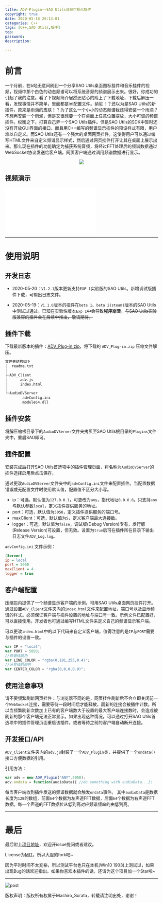 ```yaml
---
title: ADV-Plugin——SAO Utils音频可视化插件
copyright: true
date: 2020-05-18 20:13:01
categories: C++
tags: [C++,SAO Utils,插件]
top:
password:
description:

---
```

# 前言
一个月前，在b站无意间刷到一个分享SAO Utils桌面图标挂件和音乐挂件的视频，视频中那个白色的动态频谱可以将系统音频的频谱展示出来。很好，你成功的引起了我的注意。看了下视频简介居然还贴心的附上了下载地址，下载后解压一看，发现事情并不简单，里面都是ini配置文件。纳尼！？还以为是SAO Utils的新插件，原来是雨滴的皮肤！？为了这么一个小小的动态频谱我还得安装一个雨滴？不想再安装一个雨滴，但是又很想要一个在桌面上任意位置摆放，大小可调的频谱插件。权衡之下，打算自己弄一个SAO Utils插件。但是SAO Utils的SDK中暂时还没有开放GUI界面的接口，而且用C++编写的频谱显示插件的预设样式有限，用户难以自定义。而SAO Utils还有一个强大的桌面网页挂件，这使得用户可以通过编写HTML文件来自定义频谱显示样式，然后通过网页挂件打开让其在桌面上展示出来。那么现在插件的功能确定为捕获系统音频，将经过FFT处理后的频谱数据通过WebSocket协议发送给客户端。网页客户端通过调用频谱数据进行显示。
<div align="center"><img src="https://github.com/Mashiro-Sorata/AudioDVServer-Plugin/blob/master/Image/ADV_demo.png?raw=true"></div>
<!-- more -->

## 视频演示

<iframe src="//player.bilibili.com/player.html?aid=285646304&bvid=BV1uf4y1U7Tx&cid=192662498&page=1" scrolling="no" border="0" frameborder="no" framespacing="0" allowfullscreen="true"> </iframe>

---
# 使用说明

## 开发日志

* 2020-05-20：`V1.2.1`版本更新支持`EXP 1`实验版的SAO Utils。新增调试版插件下载，可输出日志文件。


* 2020-05-19：`V1.1.0`版本的插件在`beta 1`、`beta 2(steam)`版本的SAO Utils中测试过通过。已知在实验性版本`Exp 1`中会导致**程序崩溃**。~~与SAO Utils实验版兼容的插件会在后续中推出，敬请期待。~~

## 插件下载
下载最新版本的插件：[ADV_Plug-in.zip](https://github.com/Mashiro-Sorata/ADV-Plugin/releases/latest)，将下载的 `ADV_Plug-in.zip` 压缩文件解压。
```html
文件夹结构如下
│  readme.txt
│
├─ADV_Client
│      adv.js
│      index.html
│
└─AudioDVServer
        advConfig.ini
        module64.dll
```

## 插件安装
将解压缩根目录下的`AudioDVServer`文件夹拷贝至SAO Utils根目录的`Plugins`文件夹中，重启SAO即可。

## 插件配置

安装完成后打开SAO Utils首选项中的插件管理页面，将名称为`AudioDVServer`的插件选择启用后点击保存。

通过更改`AudioDVServer`文件夹中的`advConfig.ini`文件来配置插件。当配置数据错误或无配置文件时使用默认值，配置值不区分大小写。
- ip：可选，默认值为`127.0.0.1`，可更改为`any`，指代地址`0.0.0.0`。只支持`any`与默认参数`local`，定义插件提供服务的地址。
- port：可选，默认值为`5050`，定义插件提供服务的端口号。
- maxClient：可选，默认值为`5`，定义客户端最大连接数。
- logger：可选，默认值为`false`，调试版(Debug Version)专有，发行版(Release Version)可设置，但无效。设置为`true`后可在插件所在目录下输出日志文件`ADV_Log.log`。

`advConfig.ini` 文件示例：
```ini
[Server]
ip = local
port = 5050
maxClient = 4
logger = true
```

## 客户端配置
压缩包内提供了一个频谱显示客户端的示例，可用SAO Utils桌面网页挂件打开。通过设置`ADV_Client`文件夹内的`index.html`文件来配置地址，端口号以及显示频谱的样式。必须保证客户端与插件设置的地址与端口号一致。示例文件已配置好，可以直接使用。开发者也可通过编写HTML文件来定义自己的频谱显示客户端。

可以更改`index.html`中的以下代码来自定义客户端，值得注意的是`IP`与`PORT`需要与插件的设置一致。

```javascript
var IP = "local";
var PORT = 5050;
//频谱线颜色
var LINE_COLOR = "rgba(0,191,255,0.4)";
//分界线的颜色
var CENTER_COLOR = "rgba(0,0,0,0.9)";
```

## 使用注意事项

请不要频繁刷新网页挂件：与浏览器不同的是，网页挂件刷新后不会立即关闭前一个`WebSocket`连接，需要等待一段时间后才能释放，而新的连接会被插件计数。所以当频繁刷新次数加上已有的客户端数大于设置的最大客户端连接数时，会造成被刷新的那个客户端无法正常显示。如果出现这种情况，可以通过打开SAO Utils首选项中的插件管理页面重启该插件，或者等待之前的客户端自动断开连接。

## 开发接口/API
`ADV_Client`文件夹内的`adv.js`封装了一个`ADV_Plugin`类，并提供了一个`ondata()`接口方便数据的引用。

引用方法：
```javascript
var adv = new ADV_Plugin("ANY",5050);
adv.ondata = function(audioData){ //do something with audioData...};
```
每当客户端收到插件发送的频谱数据就会触发`ondata`事件。
其中`audioData`是数据长度为`128`的数组，前面`64`个数据为左声道FFT数据，后面`64`个数据为右声道FFT数据。每一个声道的FFT数据位从低到高对应频谱频率的由低到高。

---

# 最后

最后附上[项目地址](https://github.com/Mashiro-Sorata/ADV-Plugin)，欢迎开issue提问或者建议。

License为[MIT](https://github.com/Mashiro-Sorata/ADV-Plugin/blob/master/LICENSE)，所以大胆的fork吧~

因为平时时间不太充裕，所以测试平台也只在本机(Win10 1903)上测试过，如果出现Bug的话欢迎指出。如果你喜欢本插件的话，还请为这个项目加一个Star啦~

---

![post](https://t1.picb.cc/uploads/2019/02/18/VhzVBs.gif)

版权声明：版权所有权属于Mashiro_Sorata，转载请注明出处，谢谢！
